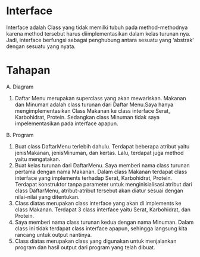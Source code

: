 # Interface
Interface adalah Class yang tidak memilki tubuh pada method-methodnya karena method tersebut harus diimplementasikan dalam kelas turunan nya. Jadi, interface berfungsi sebagai penghubung antara sesuatu yang ‘abstrak’ dengan sesuatu yang nyata.

# Tahapan
A. Diagram
1. Daftar Menu merupakan superclass yang akan mewariskan. Makanan dan Minuman adalah class turunan dari Daftar Menu.Saya hanya mengimplementasikan Class Makanan ke class interface Serat, Karbohidrat, Protein. Sedangkan class Minuman tidak saya impelementasikan pada interface apapun.

B. Program
1. Buat class DaftarMenu terlebih dahulu. Terdapat beberapa atribut yaitu jenisMakanan, jenisMinuman, dan kertas. Lalu, terdapat juga method yaitu mengatakan.
2. Buat kelas turunan dari DaftarMenu. Saya memberi nama class turunan pertama dengan nama Makanan. Dalam class Makanan terdapat class interface yang implements terhadap Serat, Karbohidrat, Protein. Terdapat konstruktor tanpa parameter untuk menginisialisasi atribut dari class DaftarMenu, atribut-atribut tersebut akan diatur sesuai dengan nilai-nilai yang ditentukan.
3. Class diatas merupakan class interface yang akan di implements ke class Makanan. Terdapat 3 class interface yaitu Serat, Karbohidrat, dan Protein.
4. Saya memberi nama class turunan kedua dengan nama Minuman. Dalam class ini tidak terdapat class interface apapun, sehingga langsung kita rancang untuk output nantinya.
5. Class diatas merupakan class yang digunakan untuk menjalankan program dan hasil output dari program yang telah dibuat.
